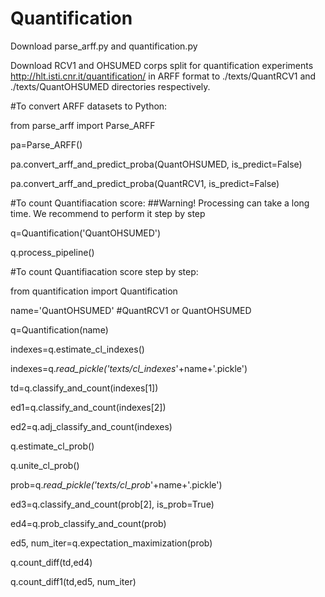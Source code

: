 # Quantification 

Download parse_arff.py and quantification.py

Download RCV1 and OHSUMED corps split for quantification experiments  http://hlt.isti.cnr.it/quantification/ in ARFF format to ./texts/QuantRCV1 and ./texts/QuantOHSUMED directories respectively.

#To convert ARFF datasets to Python:

from parse_arff import Parse_ARFF

pa=Parse_ARFF()

pa.convert_arff_and_predict_proba(QuantOHSUMED, is_predict=False)

pa.convert_arff_and_predict_proba(QuantRCV1, is_predict=False)

#To count Quantifiacation score:
##Warning! Processing can take a long time. We recommend to perform it step by step

q=Quantification('QuantOHSUMED')

q.process_pipeline()

#To count Quantifiacation score step by step:

from quantification import Quantification

name='QuantOHSUMED' #QuantRCV1 or QuantOHSUMED

q=Quantification(name)

indexes=q.estimate_cl_indexes()

indexes=q._read_pickle('texts/cl_indexes_'+name+'.pickle')

td=q.classify_and_count(indexes[1])

ed1=q.classify_and_count(indexes[2])

ed2=q.adj_classify_and_count(indexes)


q.estimate_cl_prob()

q.unite_cl_prob()

prob=q._read_pickle('texts/cl_prob_'+name+'.pickle')


ed3=q.classify_and_count(prob[2], is_prob=True)

ed4=q.prob_classify_and_count(prob)

ed5, num_iter=q.expectation_maximization(prob)

q.count_diff(td,ed4)

q.count_diff1(td,ed5, num_iter)
